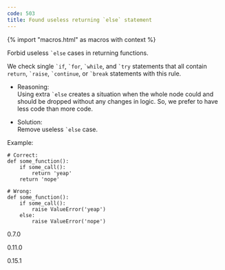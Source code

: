 ```yaml
---
code: 503
title: Found useless returning `else` statement
---
```


{% import "macros.html" as macros with context %}

Forbid useless `` `else `` cases in returning functions.

We check single `` `if ``, `` `for ``, `` `while ``, and `` `try ``
statements that all contain `return`, `` `raise ``, `` `continue ``, or
`` `break `` statements with this rule.

  - Reasoning:  
    Using extra `` `else `` creates a situation when the whole node
    could and should be dropped without any changes in logic. So, we
    prefer to have less code than more code.

  - Solution:  
    Remove useless `` `else `` case.

Example:

    # Correct:
    def some_function():
        if some_call():
            return 'yeap'
        return 'nope'
    
    # Wrong:
    def some_function():
        if some_call():
            raise ValueError('yeap')
        else:
            raise ValueError('nope')

<div class="versionadded">

0.7.0

</div>

<div class="versionchanged">

0.11.0

</div>

<div class="versionchanged">

0.15.1

</div>